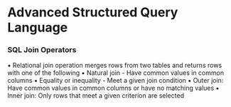 # Advanced Structured Query Language

### SQL Join Operators
▪ Relational join operation merges rows from two tables and returns rows with one of 
the following
	▪ Natural join - Have common values in common columns
	▪ Equality or inequality - Meet a given join condition 
	▪ Outer join: Have common values in common columns or have no matching values
▪ Inner join: Only rows that meet a given criterion are selected